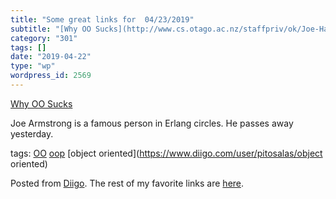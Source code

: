 ```yaml
---
title: "Some great links for  04/23/2019"
subtitle: "[Why OO Sucks](http://www.cs.otago.ac.nz/staffpriv/ok/Joe-Hates-OO.htm)"
category: "301"
tags: []
date: "2019-04-22"
type: "wp"
wordpress_id: 2569
---
```

[Why OO Sucks](http://www.cs.otago.ac.nz/staffpriv/ok/Joe-Hates-OO.htm) 

Joe Armstrong is a famous person in Erlang circles. He passes away yesterday. 

 tags: [OO](https://www.diigo.com/user/pitosalas/OO) [oop](https://www.diigo.com/user/pitosalas/oop) [object oriented](https://www.diigo.com/user/pitosalas/object oriented)

Posted from [Diigo](https://www.diigo.com). The rest of my favorite links are [here](https://www.diigo.com/user/pitosalas).